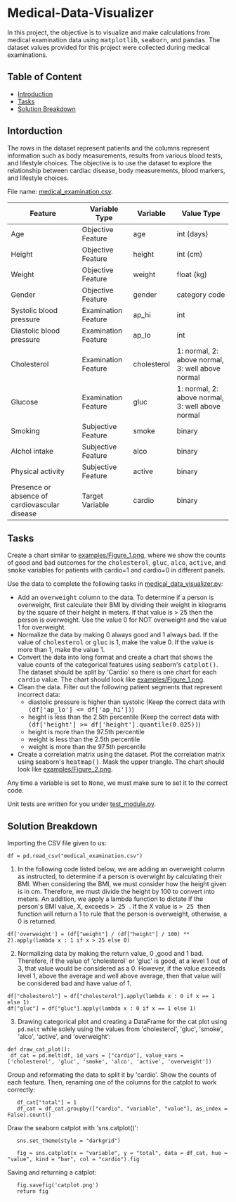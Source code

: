 # Medical-Data-Visualizer

In this project, the objective is to visualize and make calculations from medical examination data using <kbd>matplotlib</kbd>, <kbd>seaborn</kbd>, and <kbd>pandas</kbd>. The dataset values provided for this project were collected during medical examinations.

## Table of Content
* [Introduction](#intro)
* [Tasks](#task)
* [Solution Breakdown](#sol)

## Intorduction <a name="intro"></a>

The rows in the dataset represent patients and the columns represent information such as body measurements, results from various blood tests, and lifestyle choices. The objective is to use the dataset to explore the relationship between cardiac disease, body measurements, blood markers, and lifestyle choices.

File name: [medical_examination.csv](medical_examination.csv).

| Feature | Variable Type | Variable | Value Type |
|---|---|---|---|
| Age | Objective Feature | age | int (days) |
| Height | Objective Feature | height | int (cm) |
| Weight | Objective Feature | weight | float (kg) |
| Gender | Objective Feature | gender | category code |
| Systolic blood pressure | Examination Feature | ap_hi | int |
| Diastolic blood pressure | Examination Feature | ap_lo | int |
| Cholesterol | Examination Feature | cholesterol | 1: normal, 2: above normal, 3: well above normal |
| Glucose | Examination Feature | gluc | 1: normal, 2: above normal, 3: well above normal |
| Smoking | Subjective Feature | smoke | binary |
| Alchol intake | Subjective Feature | alco | binary |
| Physical activity | Subjective Feature | active | binary |
| Presence or absence of cardiovascular disease | Target Variable | cardio | binary |

## Tasks <a name="task"></a>

Create a chart similar to [examples/Figure_1.png](https://github.com/abarriebee/Medical-Data-Visualizer/blob/091ebc90d12d61f7a648208ea501b0b7e5f645f0/examples/Figure_1%20(1).png), where we show the counts of good and bad outcomes for the <kbd>cholesterol</kbd>, <kbd>gluc</kbd>, <kbd>alco</kbd>, <kbd>active</kbd>, and <kbd>smoke</kbd> variables for patients with cardio=1 and cardio=0 in different panels.

Use the data to complete the following tasks in [medical_data_visualizer.py](medical_data_visualizer.py):

* Add an <kbd>overweight</kbd> column to the data. To determine if a person is overweight, first calculate their BMI by dividing their weight in kilograms by the square of their height in meters. If that value is > 25 then the person is overweight. Use the value 0 for NOT overweight and the value 1 for overweight.
* Normalize the data by making 0 always good and 1 always bad. If the value of <kbd>cholesterol</kbd> or <kbd>gluc</kbd> is 1, make the value 0. If the value is more than 1, make the value 1.
* Convert the data into long format and create a chart that shows the value counts of the categorical features using seaborn's <kbd>catplot()</kbd>. The dataset should be split by 'Cardio' so there is one chart for each <kbd>cardio</kbd> value. The chart should look like [examples/Figure_1.png](https://github.com/abarriebee/Medical-Data-Visualizer/blob/091ebc90d12d61f7a648208ea501b0b7e5f645f0/examples/Figure_1%20(1).png).
* Clean the data. Filter out the following patient segments that represent incorrect data:
  * diastolic pressure is higher than systolic (Keep the correct data with <kbd>(df['ap_lo'] <= df['ap_hi'])</kbd>)
  * height is less than the 2.5th percentile (Keep the correct data with <kbd>(df['height'] >= df['height'].quantile(0.025))</kbd>)
  * height is more than the 97.5th percentile
  * weight is less than the 2.5th percentile
  * weight is more than the 97.5th percentile
* Create a correlation matrix using the dataset. Plot the correlation matrix using seaborn's <kbd>heatmap()</kbd>. Mask the upper triangle. The chart should look like [examples/Figure_2.png](https://github.com/abarriebee/Medical-Data-Visualizer/blob/091ebc90d12d61f7a648208ea501b0b7e5f645f0/examples/Figure_2%20(1).png).

Any time a variable is set to <kbd>None</kbd>, we must make sure to set it to the correct code.

Unit tests are written for you under [test_module.py](test_module.py).
 
 ## Solution Breakdown <a name="sol"></a>
 
 Importing the CSV file given to us:
 
 ```
 df = pd.read_csv("medical_examination.csv")
 ```
 
 1. In the following code listed below, we are adding an overweight column as instructed, to determine if a person is overwight by calculating their BMI. When considering the BMI, we must consider how the height given is in cm. Therefore, we must divide the height by 100 to convert into meters. An addition, we apply a lambda function to dictate if the person's BMI value, X,  exceeds <kbd> > 25 </kbd>. If the X value is <kbd> > 25 </kbd> then function will return a 1 to rule that the person is overweight, otherwise, a 0 is returned.
 
 ```
 df['overweight'] = (df["weight"] / (df["height"] / 100) ** 2).apply(lambda x : 1 if x > 25 else 0)
 ```
 
2. Normalizing data by making the return value, 0 ,good and 1 bad. Therefore, if the value of 'cholesterol' or 'gluc' is good, at a level 1 out of 3, that value would be considered as a 0. However, if the value exceeds level 1, above the average and well above average, then that value will be considered bad and have value of 1.
 ```
df["cholesterol"] = df["cholesterol"].apply(lambda x : 0 if x == 1 else 1)
df["gluc"] = df["gluc"].apply(lambda x : 0 if x == 1 else 1)
 ```
3. Drawing categorical plot and creating a DataFrame for the cat plot using `pd.melt` while solely using the values from 'cholesterol', 'gluc', 'smoke', 'alco', 'active', and 'overweight':
```
def draw_cat_plot():
 df_cat = pd.melt(df, id_vars = ["cardio"], value_vars = ['cholesterol', 'gluc', 'smoke', 'alco', 'active', 'overweight'])

```
Group and reformating the data to split it by 'cardio'. Show the counts of each feature. Then, renaming one of the columns for the catplot to work correctly:
 ```
    df_cat["total"] = 1
    df_cat = df_cat.groupby(["cardio", "variable", "value"], as_index = False).count()
 ```
 
 Draw the seaborn catplot with 'sns.catplot()':
 ```
    sns.set_theme(style = "darkgrid")

    fig = sns.catplot(x = "variable", y = "total", data = df_cat, hue = "value", kind = "bar", col = "cardio").fig
 ```
 
 Saving and returning a catplot:
 ```
    fig.savefig('catplot.png')
    return fig
 ```
